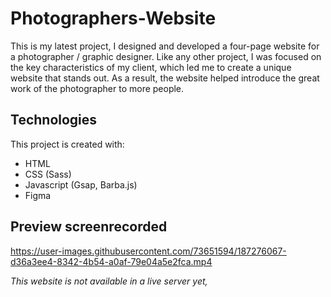 # Photographers-Website

This is my latest project, I designed and developed a four-page website for a photographer / graphic designer. Like any other project, I was focused on the key characteristics of my client, which led me to create a unique website that stands out. As a result, the website helped introduce the great work of the photographer to more people. 

## Technologies
This project is created with:
* HTML
* CSS (Sass)
* Javascript (Gsap, Barba.js)
* Figma

## Preview screenrecorded
https://user-images.githubusercontent.com/73651594/187276067-d36a3ee4-8342-4b54-a0af-79e04a5e2fca.mp4

*This website is not available in a live server yet,*
